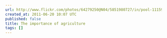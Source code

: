 ```yaml
---
url: http://www.flickr.com/photos/64279250@N04/5851980727/in/pool-1115946@N24
created_at: 2011-06-20 10:07 UTC
published: false
title: The importance of agriculture
tags: []
---
```



